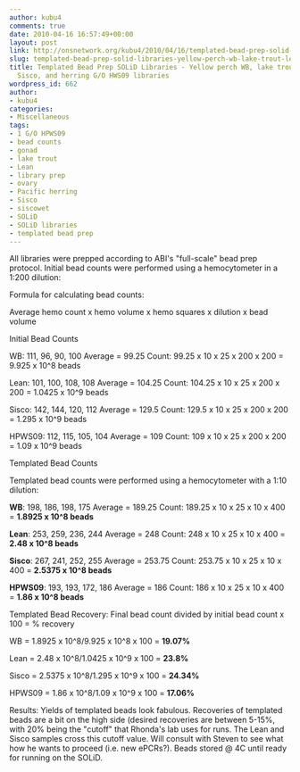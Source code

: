 ```yaml
---
author: kubu4
comments: true
date: 2010-04-16 16:57:49+00:00
layout: post
link: http://onsnetwork.org/kubu4/2010/04/16/templated-bead-prep-solid-libraries-yellow-perch-wb-lake-trout-lean-and-sisco-and-herring-go-hws09-libraries/
slug: templated-bead-prep-solid-libraries-yellow-perch-wb-lake-trout-lean-and-sisco-and-herring-go-hws09-libraries
title: Templated Bead Prep SOLiD Libraries - Yellow perch WB, lake trout Lean and
  Sisco, and herring G/O HWS09 libraries
wordpress_id: 662
author:
- kubu4
categories:
- Miscellaneous
tags:
- 1 G/O HPWS09
- bead counts
- gonad
- lake trout
- Lean
- library prep
- ovary
- Pacific herring
- Sisco
- siscowet
- SOLiD
- SOLiD libraries
- templated bead prep
---
```


All libraries were prepped according to ABI's "full-scale" bead prep protocol. Initial bead counts were performed using a hemocytometer in a 1:200 dilution:

Formula for calculating bead counts:

Average hemo count x hemo volume x hemo squares x dilution x bead volume

Initial Bead Counts

WB: 111, 96, 90, 100 Average = 99.25 Count: 99.25 x 10 x 25 x 200 x 200 = 9.925 x 10^8 beads

Lean: 101, 100, 108, 108 Average = 104.25 Count: 104.25 x 10 x 25 x 200 x 200 = 1.0425 x 10^9 beads

Sisco: 142, 144, 120, 112 Average = 129.5 Count: 129.5 x 10 x 25 x 200 x 200 = 1.295 x 10^9 beads

HPWS09: 112, 115, 105, 104 Average = 109 Count: 109 x 10 x 25 x 200 x 200 = 1.09 x 10^9 beads

Templated Bead Counts

Templated bead counts were performed using a hemocytometer with a 1:10 dilution:

**WB**: 198, 186, 198, 175 Average = 189.25 Count: 189.25 x 10 x 25 x 10 x 400 = **1.8925 x 10^8 beads**

**Lean**: 253, 259, 236, 244 Average = 248 Count: 248 x 10 x 25 x 10 x 400 = **2.48 x 10^8 beads**

**Sisco**: 267, 241, 252, 255 Average = 253.75 Count: 253.75 x 10 x 25 x 10 x 400 = **2.5375 x 10^8 beads**

**HPWS09**: 193, 193, 172, 186 Average = 186 Count: 186 x 10 x 25 x 10 x 400 = **1.86 x 10^8 beads**

Templated Bead Recovery: Final bead count divided by initial bead count x 100 = % recovery

WB = 1.8925 x 10^8/9.925 x 10^8 x 100 = **19.07%**

Lean = 2.48 x 10^8/1.0425 x 10^9 x 100 = **23.8%**

Sisco = 2.5375 x 10^8/1.295 x 10^9 x 100 = **24.34%**

HPWS09 = 1.86 x 10^8/1.09 x 10^9 x 100 = **17.06%**

Results: Yields of templated beads look fabulous. Recoveries of templated beads are a bit on the high side (desired recoveries are between 5-15%, with 20% being the "cutoff" that Rhonda's lab uses for runs. The Lean and Sisco samples cross this cutoff value. Will consult with Steven to see what how he wants to proceed (i.e. new ePCRs?). Beads stored @ 4C until ready for running on the SOLiD.
